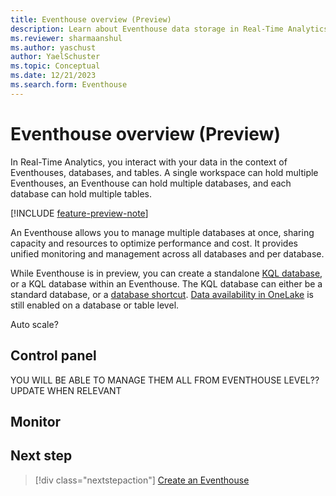 ```yaml
---
title: Eventhouse overview (Preview)
description: Learn about Eventhouse data storage in Real-Time Analytics.
ms.reviewer: sharmaanshul
ms.author: yaschust
author: YaelSchuster
ms.topic: Conceptual
ms.date: 12/21/2023
ms.search.form: Eventhouse
---
```

# Eventhouse overview (Preview)

In Real-Time Analytics, you interact with your data in the context of Eventhouses, databases, and tables. A single workspace can hold multiple Eventhouses, an Eventhouse can hold multiple databases, and each database can hold multiple tables. 

[!INCLUDE [feature-preview-note](../includes/feature-preview-note.md)]

An Eventhouse allows you to manage multiple databases at once, sharing capacity and resources to optimize performance and cost. It provides unified monitoring and management across all databases and per database.

While Eventhouse is in preview, you can create a standalone [KQL database](create-database.md), or a KQL database within an Eventhouse. The KQL database can either be a standard database, or a [database shortcut](database-shortcut.md). [Data availability in OneLake](one-logical-copy.md) is still enabled on a database or table level.

Auto scale? 

## Control panel

YOU WILL BE ABLE TO MANAGE THEM ALL FROM EVENTHOUSE LEVEL?? UPDATE WHEN RELEVANT

## Monitor


## Next step

> [!div class="nextstepaction"]
> [Create an Eventhouse](create-eventhouse.md)

